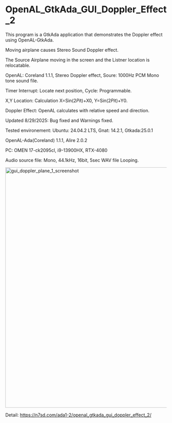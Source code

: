 # OpenAL_GtkAda_GUI_Doppler_Effect_2

This program is a GtkAda application that demonstrates the Doppler effect using OpenAL-GtkAda.

Moving airplane causes Stereo Sound Doppler effect.

The Source Airplane moving in the screen and the Listner location is relocatable.

OpenAL: Coreland 1.1.1, Stereo Doppler effect, Soure: 1000Hz PCM Mono tone sound file.

Timer Interrupt: Locate next position, Cycle: Programmable.

X,Y Location: Calculation X=Sin(2*Pi*t)+X0, Y=Sin(2*Pi*t)+Y0.

Doppler Effect: OpenAL calculates with relative speed and direction.

Updated 8/29/2025: Bug fixed and Warnings fixed.

Tested environement:
Ubuntu: 24.04.2 LTS, Gnat: 14.2.1, Gtkada:25.0.1

OpenAL-Ada(Coreland) 1.1.1, Alire 2.0.2

PC: OMEN 17-ck2095cl, i9-13900HX, RTX-4080

Audio source file: Mono, 44.1kHz, 16bit, 5sec WAV file Looping.

<img width="1100" height="750" alt="gui_doppler_plane_1_screenshot" src="https://github.com/user-attachments/assets/659bc34e-b787-44db-a46f-28dd6257ad90" />

Detail: https://n7sd.com/ada1-2/openal_gtkada_gui_doppler_effect_2/

